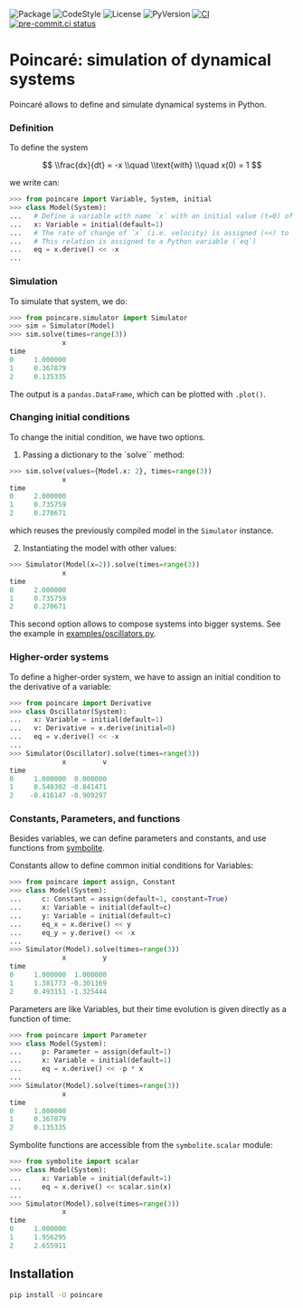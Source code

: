 ![Package](https://img.shields.io/pypi/v/poincare?label=poincare)
![CodeStyle](https://img.shields.io/badge/code%20style-black-000000.svg)
![License](https://img.shields.io/pypi/l/poincare?label=license)
![PyVersion](https://img.shields.io/pypi/pyversions/poincare?label=python)
[![CI](https://github.com/maurosilber/poincare/actions/workflows/test.yml/badge.svg)](https://github.com/maurosilber/poincare/actions/workflows/test.yml)
[![pre-commit.ci status](https://results.pre-commit.ci/badge/github/maurosilber/poincare/main.svg)](https://results.pre-commit.ci/latest/github/maurosilber/poincare/main)

# Poincaré: simulation of dynamical systems

Poincaré allows to define and simulate dynamical systems in Python.

### Definition

To define the system

$$ \\frac{dx}{dt} = -x \\quad \\text{with} \\quad x(0) = 1 $$

we write can:

```python
>>> from poincare import Variable, System, initial
>>> class Model(System):
...   # Define a variable with name `x` with an initial value (t=0) of `1``.
...   x: Variable = initial(default=1)
...   # The rate of change of `x` (i.e. velocity) is assigned (<<) to `-x`.
...   # This relation is assigned to a Python variable (`eq`)
...   eq = x.derive() << -x
...
```

### Simulation

To simulate that system,
we do:

```python
>>> from poincare.simulator import Simulator
>>> sim = Simulator(Model)
>>> sim.solve(times=range(3))
             x
time
0     1.000000
1     0.367879
2     0.135335
```

The output is a `pandas.DataFrame`,
which can be plotted with `.plot()`.

### Changing initial conditions

To change the initial condition,
we have two options.

1. Passing a dictionary to the \`solve\`\` method:

```python
>>> sim.solve(values={Model.x: 2}, times=range(3))
             x
time
0     2.000000
1     0.735759
2     0.270671
```

which reuses the previously compiled model in the `Simulator` instance.

2. Instantiating the model with other values:

```python
>>> Simulator(Model(x=2)).solve(times=range(3))
             x
time
0     2.000000
1     0.735759
2     0.270671
```

This second option allows to compose systems
into bigger systems.
See the example in [examples/oscillators.py](https://github.com/maurosilber/poincare/blob/main/examples/oscillators.py).

### Higher-order systems

To define a higher-order system,
we have to assign an initial condition to the derivative of a variable:

```python
>>> from poincare import Derivative
>>> class Oscillator(System):
...   x: Variable = initial(default=1)
...   v: Derivative = x.derive(initial=0)
...   eq = v.derive() << -x
...
>>> Simulator(Oscillator).solve(times=range(3))
             x         v
time
0     1.000000  0.000000
1     0.540302 -0.841471
2    -0.416147 -0.909297
```

### Constants, Parameters, and functions

Besides variables,
we can define parameters and constants,
and use functions from [symbolite](https://github.com/hgrecco/symbolite).

Constants allow to define common initial conditions for Variables:

```python
>>> from poincare import assign, Constant
>>> class Model(System):
...     c: Constant = assign(default=1, constant=True)
...     x: Variable = initial(default=c)
...     y: Variable = initial(default=c)
...     eq_x = x.derive() << y
...     eq_y = y.derive() << -x
...
>>> Simulator(Model).solve(times=range(3))
             x         y
time
0     1.000000  1.000000
1     1.381773 -0.301169
2     0.493151 -1.325444
```

Parameters are like Variables,
but their time evolution is given directly as a function of time:

```python
>>> from poincare import Parameter
>>> class Model(System):
...     p: Parameter = assign(default=1)
...     x: Variable = initial(default=1)
...     eq = x.derive() << -p * x
...
>>> Simulator(Model).solve(times=range(3))
             x
time
0     1.000000
1     0.367879
2     0.135335
```

Symbolite functions are accessible from the `symbolite.scalar` module:

```python
>>> from symbolite import scalar
>>> class Model(System):
...     x: Variable = initial(default=1)
...     eq = x.derive() << scalar.sin(x)
...
>>> Simulator(Model).solve(times=range(3))
             x
time
0     1.000000
1     1.956295
2     2.655911
```

## Installation

```bash
pip install -U poincare
```

